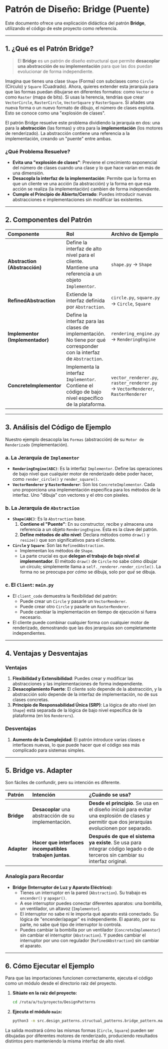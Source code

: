 # Patrón de Diseño: Bridge (Puente)

Este documento ofrece una explicación didáctica del patrón **Bridge**, utilizando el código de este proyecto como referencia.

---

## 1. ¿Qué es el Patrón Bridge?

> El **Bridge** es un patrón de diseño estructural que permite **desacoplar una abstracción de su implementación** para que las dos puedan evolucionar de forma independiente.

Imagina que tienes una clase `Shape` (Forma) con subclases como `Circle` (Círculo) y `Square` (Cuadrado). Ahora, quieres extender esta jerarquía para que las formas puedan dibujarse en diferentes formatos: como `Vector` o como `Raster` (mapa de bits). Si usas la herencia, tendrías que crear `VectorCircle`, `RasterCircle`, `VectorSquare` y `RasterSquare`. Si añades una nueva forma o un nuevo formato de dibujo, el número de clases explota. Esto se conoce como una "explosión de clases".

El patrón Bridge resuelve este problema dividiendo la jerarquía en dos: una para la **abstracción** (las formas) y otra para la **implementación** (los motores de renderizado). La abstracción contiene una referencia a la implementación, creando un "puente" entre ambas.

### ¿Qué Problema Resuelve?

- **Evita una "explosión de clases"**: Previene el crecimiento exponencial del número de clases cuando una clase y lo que hace varían en más de una dimensión.
- **Desacopla la interfaz de la implementación**: Permite que la forma en que un cliente ve una acción (la abstracción) y la forma en que esa acción se realiza (la implementación) cambien de forma independiente.
- **Cumple el Principio de Abierto/Cerrado**: Puedes introducir nuevas abstracciones e implementaciones sin modificar las existentes.

---

## 2. Componentes del Patrón

| Componente | Rol | Archivo de Ejemplo |
| :--- | :--- | :--- |
| **Abstraction (Abstracción)** | Define la interfaz de alto nivel para el cliente. Mantiene una referencia a un objeto `Implementor`. | `shape.py` -> `Shape` |
| **RefinedAbstraction** | Extiende la interfaz definida por `Abstraction`. | `circle.py`, `square.py` -> `Circle`, `Square` |
| **Implementor (Implementador)** | Define la interfaz para las clases de implementación. No tiene por qué corresponder con la interfaz de `Abstraction`. | `rendering_engine.py` -> `RenderingEngine` |
| **ConcreteImplementor** | Implementa la interfaz `Implementor`. Contiene el código de bajo nivel específico de la plataforma. | `vector_renderer.py`, `raster_renderer.py` -> `VectorRenderer`, `RasterRenderer` |

---

## 3. Análisis del Código de Ejemplo

Nuestro ejemplo desacopla las `Formas` (abstracción) de su `Motor de Renderizado` (implementación).

### a. La Jerarquía de `Implementor`

- **`RenderingEngine(ABC)`**: Es la interfaz `Implementor`. Define las operaciones de bajo nivel que cualquier motor de renderizado debe poder hacer, como `render_circle()` y `render_square()`.
- **`VectorRenderer` y `RasterRenderer`**: Son los `ConcreteImplementor`. Cada uno proporciona una implementación específica para los métodos de la interfaz. Uno "dibuja" con vectores y el otro con píxeles.

### b. La Jerarquía de `Abstraction`

- **`Shape(ABC)`**: Es la `Abstraction` base.
    1.  **Contiene el "Puente"**: En su constructor, recibe y almacena una referencia a un objeto `RenderingEngine`. Esta es la clave del patrón.
    2.  **Define métodos de alto nivel**: Declara métodos como `draw()` y `resize()` que son significativos para el cliente.
- **`Circle` y `Square`**: Son las `RefinedAbstraction`.
    - Implementan los métodos de `Shape`.
    - La parte crucial es que **delegan el trabajo de bajo nivel al implementador**. El método `draw()` de `Circle` no sabe cómo dibujar un círculo; simplemente llama a `self._renderer.render_circle()`. La forma no se preocupa por *cómo* se dibuja, solo por *qué* se dibuja.

### c. El `Client`: `main.py`

- El `client_code` demuestra la flexibilidad del patrón:
    - Puede crear un `Circle` y pasarle un `VectorRenderer`.
    - Puede crear otro `Circle` y pasarle un `RasterRenderer`.
    - Puede cambiar la implementación en tiempo de ejecución si fuera necesario.
- El cliente puede combinar cualquier forma con cualquier motor de renderizado, demostrando que las dos jerarquías son completamente independientes.

---

## 4. Ventajas y Desventajas

### Ventajas

1.  **Flexibilidad y Extensibilidad**: Puedes crear y modificar las abstracciones y las implementaciones de forma independiente.
2.  **Desacoplamiento Fuerte**: El cliente solo depende de la abstracción, y la abstracción solo depende de la interfaz de implementación, no de sus clases concretas.
3.  **Principio de Responsabilidad Única (SRP)**: La lógica de alto nivel (en `Shape`) está separada de la lógica de bajo nivel específica de la plataforma (en los `Renderers`).

### Desventajas

1.  **Aumento de la Complejidad**: El patrón introduce varias clases e interfaces nuevas, lo que puede hacer que el código sea más complicado para sistemas simples.

---

## 5. Bridge vs. Adapter

Son fáciles de confundir, pero su intención es diferente.

| Patrón | Intención | ¿Cuándo se usa? |
| :--- | :--- | :--- |
| **Bridge** | **Desacoplar** una abstracción de su implementación. | **Desde el principio**. Se usa en el diseño inicial para evitar una explosión de clases y permitir que dos jerarquías evolucionen por separado. |
| **Adapter** | **Hacer que interfaces incompatibles trabajen juntas**. | **Después de que el sistema ya existe**. Se usa para integrar código legado o de terceros sin cambiar su interfaz original. |

### Analogía para Recordar

- **Bridge (Interruptor de Luz y Aparato Eléctrico):**
  - Tienes un interruptor en la pared (`Abstraction`). Su trabajo es `encender()` y `apagar()`.
  - A ese interruptor puedes conectar diferentes aparatos: una bombilla, un ventilador, un altavoz (`Implementor`).
  - El interruptor no sabe ni le importa qué aparato está conectado. Su lógica de "encender/apagar" es independiente. El aparato, por su parte, no sabe qué tipo de interruptor lo controla.
  - Puedes cambiar la bombilla por un ventilador (`ConcreteImplementor`) sin cambiar el interruptor (`Abstraction`). Y puedes cambiar el interruptor por uno con regulador (`RefinedAbstraction`) sin cambiar el aparato.

---

## 6. Cómo Ejecutar el Ejemplo

Para que las importaciones funcionen correctamente, ejecuta el código como un módulo desde el directorio raíz del proyecto.

1.  **Sitúate en la raíz del proyecto:**
    ```bash
    cd /ruta/a/tu/proyecto/DesignPatterns
    ```

2.  **Ejecuta el módulo `main`:**
    ```bash
    python3 -m src.design_patterns.structual_patterns.bridge_pattern.main
    ```

La salida mostrará cómo las mismas formas (`Circle`, `Square`) pueden ser dibujadas por diferentes motores de renderizado, produciendo resultados distintos pero manteniendo la misma interfaz de alto nivel.
